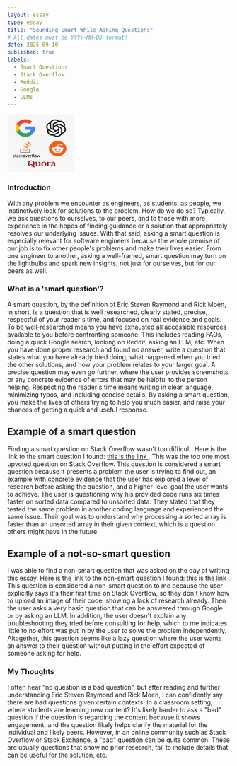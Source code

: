 ```yaml
---
layout: essay
type: essay
title: "Sounding Smart While Asking Questions"
# All dates must be YYYY-MM-DD format!
date: 2025-09-10
published: true
labels:
  - Smart Questions
  - Stack Overflow
  - Reddit
  - Google
  - LLMs
---
```

<p>
  <img width="150px" height="130px" class="rounded float-start pe-4" src="../img/webpage_logos.png">
</p>
<h3>Introduction</h3>
With any problem we encounter as engineers, as students, as people, we instinctively look for solutions to the problem. How do we do so? Typically, we ask questions to ourselves, to our peers, and to those with more experience in the hopes of finding guidance or a solution that appropriately resolves our underlying issues. With that said, asking a smart question is especially relevant for software engineers because the whole premise of our job is to fix other people's problems and make their lives easier. From one engineer to another, asking a well-framed, smart question may turn on the lightbulbs and spark new insights, not just for ourselves, but for our peers as well.

<h3>What is a 'smart question'?</h3>
A smart question, by the definition of Eric Steven Raymond and Rick Moen, in short, is a question that is well researched, clearly stated, precise, respectful of your reader's time, and focused on real evidence and goals. To be well-researched means you have exhausted all accessible resources available to you before confronting someone. This includes reading FAQs, doing a quick Google search, looking on Reddit, asking an LLM, etc. When you have done proper research and found no answer, write a question that states what you have already tried doing, what happened when you tried the other solutions, and how your problem relates to your larger goal. A precise question may even go further, where the user provides screenshots or any concrete evidence of errors that may be helpful to the person helping. Respecting the reader's time means writing in clear language, minimizing typos, and including concise details. By asking a smart question, you make the lives of others trying to help you much easier, and raise your chances of getting a quick and useful response.

<h2>Example of a smart question</h2>
Finding a smart question on Stack Overflow wasn't too difficult. Here is the link to the smart question I found:
<a href="https://stackoverflow.com/questions/11227809/why-is-processing-a-sorted-array-faster-than-processing-an-unsorted-array">
  this is the link
</a>. This was the top one most upvoted question on Stack Overflow. This question is considered a smart question because it presents a problem the user is trying to find out, an example with concrete evidence that the user has explored a level of research before asking the question, and a higher-level goal the user wants to achieve. The user is questioning why his provided code runs six times faster on sorted data compared to unsorted data. They stated that they tested the same problem in another coding language and experienced the same issue. Their goal was to understand why processing a sorted array is faster than an unsorted array in their given context, which is a question others might have in the future.

<h2>Example of a not-so-smart question</h2>
I was able to find a non-smart question that was asked on the day of writing this essay. Here is the link to the non-smart question I found:
<a href="https://stackoverflow.com/questions/79761410/how-can-i-manage-the-if-in-python"> this is the link
</a>. This question is considered a non-smart question to me because the user explicitly says it's their first time on Stack Overflow, so they don't know how to upload an image of their code, showing a lack of research already. Then the user asks a very basic question that can be answered through Google or by asking an LLM. In addition, the user doesn't explain any troubleshooting they tried before consulting for help, which to me indicates little to no effort was put in by the user to solve the problem independently. Altogether, this question seems like a lazy question where the user wants an answer to their question without putting in the effort expected of someone asking for help.

<h3>My Thoughts</h3>
I often hear "no question is a bad question", but after reading and further understanding Eric Steven Raymond and Rick Moen, I can confidently say there are bad questions given certain contexts. In a classroom setting, where students are learning new content? It's likely harder to ask a "bad" question if the question is regarding the content because it shows engagement, and the question likely helps clarify the material for the individual and likely peers. However, in an online community such as Stack Overflow or Stack Exchange, a "bad" question can be quite common. These are usually questions that show no prior research, fail to include details that can be useful for the solution, etc. 
